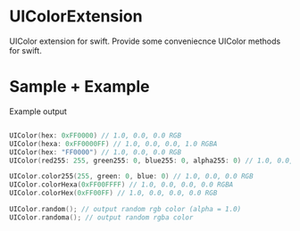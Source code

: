 UIColorExtension
================

UIColor extension for swift. Provide some conveniecnce UIColor methods for swift.


Sample + Example
================

Example output 

```swift

UIColor(hex: 0xFF0000) // 1.0, 0.0, 0.0 RGB
UIColor(hexa: 0xFF0000FF) // 1.0, 0.0, 0.0, 1.0 RGBA
UIColor(hex: "FF0000") // 1.0, 0.0, 0.0 RGB
UIColor(red255: 255, green255: 0, blue255: 0, alpha255: 0) // 1.0, 0.0, 0.0, 0.0 RGBA

UIColor.color255(255, green: 0, blue: 0) // 1.0, 0.0, 0.0 RGB
UIColor.colorHexa(0xFF00FFFF) // 1.0, 0.0, 0.0, 0.0 RGBA
UIColor.colorHex(0xFF00FF) // 1.0, 0.0, 0.0, 0.0 RGB

UIColor.random(); // output random rgb color (alpha = 1.0)
UIColor.randoma(); // output random rgba color

```
